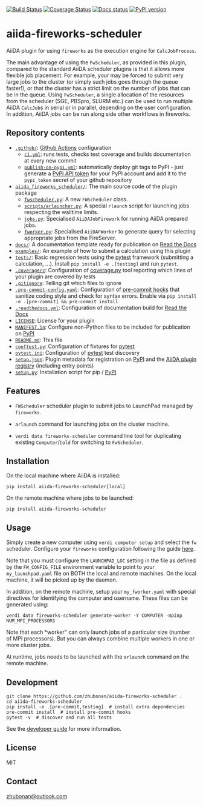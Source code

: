 [![Build Status](https://github.com/zhubonan/aiida-fireworks-scheduler/workflows/ci/badge.svg?branch=master)](https://github.com/zhubonan/aiida-fireworks-scheduler/actions)
[![Coverage Status](https://coveralls.io/repos/github/zhubonan/aiida-fireworks-scheduler/badge.svg?branch=master)](https://coveralls.io/github/zhubonan/aiida-fireworks-scheduler?branch=master)
[![Docs status](https://readthedocs.org/projects/aiida-fireworks-scheduler/badge)](http://aiida-fireworks-scheduler.readthedocs.io/)
[![PyPI version](https://badge.fury.io/py/aiida-fireworks-scheduler.svg)](https://badge.fury.io/py/aiida-fireworks-scheduler)

# aiida-fireworks-scheduler

AiiDA plugin for using `fireworks` as the execution engine for `CalcJobProcess`.

The main advantage of using the `FwScheduler`, as provided in this plugin, compared to the standard AiiDA scheduler plugins is that it allows more flexible job placement.
For example, your may be forced to submit very large jobs to the cluster (or simply such jobs goes through the queue faster!),
or that the cluster has a strict limit on the number of jobs that can be in the queue.
Using `FwScheduler`, a single allocation of the resources from the scheduler (SGE, PBSpro, SLURM etc.) can be used to run multiple AiiDA `CalcJob`s in serial or in parallel, depending on the user configuration.
In addition, AiiDA jobs can be run along side other workflows in fireworks.


## Repository contents

* [`.github/`](.github/): [Github Actions](https://github.com/features/actions) configuration
  * [`ci.yml`](.github/workflows/ci.yml): runs tests, checks test coverage and builds documentation at every new commit
  * [`publish-on-pypi.yml`](.github/workflows/publish-on-pypi.yml): automatically deploy git tags to PyPI - just generate a [PyPI API token](https://pypi.org/help/#apitoken) for your PyPI account and add it to the `pypi_token` secret of your github repository
* [`aiida_fireworks_scheduler/`](aiida_fireworks_scheduler/): The main source code of the plugin package
  * [`fwscheduler.py`](aiida_fireworks_scheduler/fwscheduler.py): A new `FWScheduler` class.
  * [`scripts/arlauncher.py`](aiida_fireworks_scheduler/scripts/arlaunch_run.py): A special `rlaunch` script for launching jobs respecting the walltime limits.
  * [`jobs.py`](aiida_fireworks_scheduler/jobs.py): Specialised `AiiDAJobFirework` for running AiiDA prepared jobs.
  * [`fworker.py`](aiida_fireworks_scheduler/fworker.py): Specialised `AiiDAFWorker` to generate query for selecting appropriate jobs from the FireServer.
* [`docs/`](docs/): A documentation template ready for publication on [Read the Docs](http://aiida-diff.readthedocs.io/en/latest/)
* [`examples/`](examples/): An example of how to submit a calculation using this plugin
* [`tests/`](tests/): Basic regression tests using the [pytest](https://docs.pytest.org/en/latest/) framework (submitting a calculation, ...). Install `pip install -e .[testing]` and run `pytest`.
* [`.coveragerc`](.coveragerc): Configuration of [coverage.py](https://coverage.readthedocs.io/en/latest) tool reporting which lines of your plugin are covered by tests
* [`.gitignore`](.gitignore): Telling git which files to ignore
* [`.pre-commit-config.yaml`](.pre-commit-config.yaml): Configuration of [pre-commit hooks](https://pre-commit.com/) that sanitize coding style and check for syntax errors. Enable via `pip install -e .[pre-commit] && pre-commit install`
* [`.readthedocs.yml`](.readthedocs.yml): Configuration of documentation build for [Read the Docs](https://readthedocs.org/)
* [`LICENSE`](LICENSE): License for your plugin
* [`MANIFEST.in`](MANIFEST.in): Configure non-Python files to be included for publication on [PyPI](https://pypi.org/)
* [`README.md`](README.md): This file
* [`conftest.py`](conftest.py): Configuration of fixtures for [pytest](https://docs.pytest.org/en/latest/)
* [`pytest.ini`](pytest.ini): Configuration of [pytest](https://docs.pytest.org/en/latest/) test discovery
* [`setup.json`](setup.json): Plugin metadata for registration on [PyPI](https://pypi.org/) and the [AiiDA plugin registry](https://aiidateam.github.io/aiida-registry/) (including entry points)
* [`setup.py`](setup.py): Installation script for pip / [PyPI](https://pypi.org/)

## Features

* `FWScheduler` scheduler plugin to submit jobs to LaunchPad managed by `fireworks`.

* `arlaunch` command for launching jobs on the cluster machine.

* `verdi data fireworks-scheduler` command line tool for duplicating existing `Computer`/`Cold` for switching to `FwScheduler`.

## Installation

On the local machine where AiiDA is installed:

```shell
pip install aiida-fireworks-scheduler[local]
```

On the remote machine where jobs to be launched:

```shell
pip install aiida-fireworks-scheduler
```

## Usage

Simply create a new computer using `verdi computer setup` and select the `fw` scheduler.
Configure your `fireworks` configuration following the guide [here](https://materialsproject.github.io/fireworks/config_tutorial.html).

Note that you must configure the `LAUNCHPAD_LOC` setting in the file as defined by the `FW_CONFIG_FILE` environment variable to point to your `my_launchpad.yaml` file on BOTH the local and remote machines. On the local machine, it will be picked up by the daemon.

In addition, on the remote machine, setup your `my_fworker.yaml` with special directives for identifying the computer and username. These files can be generated using:

```shell
verdi data fireworks-scheduler generate-worker -Y COMPUTER -mpinp NUM_MPI_PROCESSORS
```

Note that each *worker" can only launch jobs of a particular size (number of MPI processors). But you can always combine multiple workers in one or more cluster jobs.

At runtime, jobs needs to be launched with the `arlaunch` command on the remote machine.

## Development

```shell
git clone https://github.com/zhubonan/aiida-fireworks-scheduler .
cd aiida-fireworks-scheduler
pip install -e .[pre-commit,testing]  # install extra dependencies
pre-commit install  # install pre-commit hooks
pytest -v  # discover and run all tests
```

See the [developer guide](http://aiida-fireworks-scheduler.readthedocs.io/en/latest/developer_guide/index.html) for more information.

## License

MIT

## Contact

zhubonan@outlook.com
